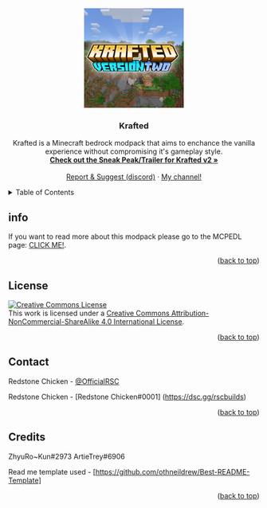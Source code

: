 <a name="readme-top"></a>
<br />
<div align="center">
  <a href="https://github.com/RedstoneChicken/Krafted">
    <img src="KR2/pack_icon.png" alt="Logo" width="200" height="200">
    
  </a>


<h3 align="center">Krafted</h3>

  <p align="center">
    Krafted is a Minecraft bedrock modpack that aims to enchance the vanilla experience without compromising it's gameplay style.
    <br />
    <a href="https://www.youtube.com/watch?v=HrT7Yy8pAx4"><strong>Check out the Sneak Peak/Trailer for Krafted v2 »</strong></a>
    <br />
    <br />
    <a href="https://dsc.gg/rscbuilds">Report & Suggest (discord)</a>
    ·
    <a href="https://youtube.com/redstonechickenmc">My channel!</a>
  </p>
</div>



<!-- TABLE OF CONTENTS -->
<details>
  <summary>Table of Contents</summary>
  <ol>
    <li><a href="#info">Info</a></li>
    <li><a href="#license">License</a></li>
    <li><a href="#contact">Contact</a></li>
    <li><a href="#credits">Credits</a></li>
  </ol>
</details>

<!-- INFO -->
## info
If you want to read more about this modpack please go to the MCPEDL page: <a rel="license" href="https://mcpedl.com/krafted/">CLICK ME!</a>.


<p align="right">(<a href="#readme-top">back to top</a>)</p>



<!-- LICENSE -->
## License
<a rel="license" href="http://creativecommons.org/licenses/by-nc-sa/4.0/"><img alt="Creative Commons License" style="border-width:0" src="https://i.creativecommons.org/l/by-nc-sa/4.0/88x31.png" /></a><br />This work is licensed under a <a rel="license" href="http://creativecommons.org/licenses/by-nc-sa/4.0/">Creative Commons Attribution-NonCommercial-ShareAlike 4.0 International License</a>.


<p align="right">(<a href="#readme-top">back to top</a>)</p>



<!-- CONTACT -->
## Contact

Redstone Chicken - [@OfficialRSC](https://twitter.com/OfficialRSC)

Redstone Chicken - [Redstone Chicken#0001] (https://dsc.gg/rscbuilds)

<p align="right">(<a href="#readme-top">back to top</a>)</p>

<!-- CREDITS -->

## Credits
ZhyuRo~Kun#2973
ArtieTrey#6906

Read me template used - [https://github.com/othneildrew/Best-README-Template]

<p align="right">(<a href="#readme-top">back to top</a>)</p>
